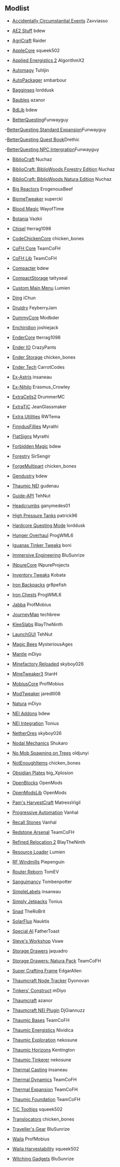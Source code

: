 ## Modlist

- [Accidentally Circumstantial Events](https://minecraft.curseforge.com/projects/accidentally-circumstantial-events-ace) Zavviasso

- [AE2 Stuff](https://minecraft.curseforge.com/projects/ae2-stuff) bdew

- [AgriCraft](https://minecraft.curseforge.com/projects/agricraft) Raider

- [AppleCore](https://minecraft.curseforge.com/projects/applecore) squeek502

- [Applied Energistics 2](https://minecraft.curseforge.com/projects/applied-energistics-2) AlgorithmX2

- [Automagy](https://minecraft.curseforge.com/projects/automagy) Tuhljin

- [AutoPackager](https://minecraft.curseforge.com/projects/autopackager) smbarbour

- [Bagginses](https://minecraft.curseforge.com/projects/bagginses) lorddusk

- [Baubles](https://minecraft.curseforge.com/projects/baubles) azanor

- [BdLib](https://minecraft.curseforge.com/projects/bdlib) bdew

- [BetterQuesting](https://mods.curse.com/mc-mods/minecraft/238856-better-questing)Funwayguy

-[BetterQuesting Standard Expansion](https://mods.curse.com/mc-mods/minecraft/238857-better-questing-standard-expansion)Funwayguy

-[BetterQuesting Quest Book](https://mods.curse.com/mc-mods/minecraft/242106-better-questing-quest-book)Drethic

-[BetterQuesting NPC Intergration](https://mods.curse.com/mc-mods/minecraft/241475-better-questing-npc-integration)Funwayguy

- [BiblioCraft](https://minecraft.curseforge.com/projects/bibliocraft) Nuchaz

- [BiblioCraft: BiblioWoods Forestry Edition](https://minecraft.curseforge.com/projects/bibliocraft-bibliowoods-forestry-edition) Nuchaz

- [BiblioCraft: BiblioWoods Natura Edition](https://minecraft.curseforge.com/projects/bibliocraft-bibliowoods-natura-edition) Nuchaz

- [Big Reactors](https://minecraft.curseforge.com/projects/big-reactors) ErogenousBeef

- [BiomeTweaker](https://minecraft.curseforge.com/projects/biometweaker) superckl

- [Blood Magic](https://minecraft.curseforge.com/projects/blood-magic) WayofTime

- [Botania](https://minecraft.curseforge.com/projects/botania) Vazkii

- [Chisel](https://minecraft.curseforge.com/projects/chisel) tterrag1098

- [CodeChickenCore](https://minecraft.curseforge.com/projects/codechickencore) chicken_bones

- [CoFH Core](https://minecraft.curseforge.com/projects/cofhcore) TeamCoFH

- [CoFH Lib](https://minecraft.curseforge.com/projects/cofh-lib) TeamCoFH

- [Compacter](https://minecraft.curseforge.com/projects/compacter) bdew

- [CompactStorage](https://minecraft.curseforge.com/projects/compactstorage) tattyseal

- [Custom Main Menu](https://minecraft.curseforge.com/projects/custom-main-menu) Lumien

- [Ding](https://minecraft.curseforge.com/projects/ding) iChun

- [Druidry](https://minecraft.curseforge.com/projects/druidry) FeyberryJam

- [DummyCore](https://minecraft.curseforge.com/projects/dummycore) Modbder

- [Enchiridion](https://minecraft.curseforge.com/projects/enchiridion) joshiejack

- [EnderCore](https://minecraft.curseforge.com/projects/endercore) tterrag1098

- [Ender IO](https://minecraft.curseforge.com/projects/ender-io) CrazyPants

- [Ender Storage](https://minecraft.curseforge.com/projects/ender-storage) chicken_bones

- [Ender Tech](https://minecraft.curseforge.com/projects/endertech) CarrotCodes

- [Ex-Astris](https://minecraft.curseforge.com/projects/ex-astris) insaneau

- [Ex-Nihilo](https://minecraft.curseforge.com/projects/ex-nihilo) Erasmus_Crowley

- [ExtraCells2](https://minecraft.curseforge.com/projects/extracells2) DrummerMC

- [ExtraTiC](https://minecraft.curseforge.com/projects/extratic) JeanGlassmaker

- [Extra Utilities](https://minecraft.curseforge.com/projects/extra-utilities) RWTema

- [FinndusFillies](https://minecraft.curseforge.com/projects/finndusfillies) Myrathi

- [FlatSigns](https://minecraft.curseforge.com/projects/flatsigns) Myrathi

- [Forbidden Magic](https://minecraft.curseforge.com/projects/forbidden-magic) bdew

- [Forestry](https://minecraft.curseforge.com/projects/forestry) SirSengir

- [ForgeMultipart](https://minecraft.curseforge.com/projects/forge-multi-part) chicken_bones

- [Gendustry](https://minecraft.curseforge.com/projects/gendustry) bdew

- [Thaumic NEI](https://minecraft.curseforge.com/projects/thaumic-nei) gudenau

- [Guide-API](https://minecraft.curseforge.com/projects/guide-api) TehNut

- [Headcrumbs](https://minecraft.curseforge.com/projects/headcrumbs) ganymedes01

- [High Pressure Tanks](https://minecraft.curseforge.com/projects/high-pressure-tanks) patrick96

- [Hardcore Questing Mode](https://minecraft.curseforge.com/projects/hardcore-questing-mode) lorddusk

- [Hunger Overhaul](https://minecraft.curseforge.com/projects/hunger-overhaul) ProgWML6

- [Iguanas Tinker Tweaks](https://minecraft.curseforge.com/projects/iguanas-tinker-tweaks) boni

- [Immersive Engineering](https://minecraft.curseforge.com/projects/immersive-engineering) BluSunrize

- [INpureCore](https://minecraft.curseforge.com/projects/inpurecore) INpureProjects

- [Inventory Tweaks](https://minecraft.curseforge.com/projects/inventory-tweaks) Kobata

- [Iron Backpacks](https://minecraft.curseforge.com/projects/iron-backpacks) gr8pefish

- [Iron Chests](https://minecraft.curseforge.com/projects/iron-chests) ProgWML6

- [Jabba](https://minecraft.curseforge.com/projects/jabba) ProfMobius

- [JourneyMap](https://minecraft.curseforge.com/projects/journeymap) techbrew

- [KleeSlabs](https://minecraft.curseforge.com/projects/kleeslabs) BlayTheNinth

- [LaunchGUI](https://minecraft.curseforge.com/projects/launchgui) TehNut

- [Magic Bees](https://minecraft.curseforge.com/projects/magic-bees) MysteriousAges

- [Mantle](https://minecraft.curseforge.com/projects/mantle) mDiyo

- [Minefactory Reloaded](https://minecraft.curseforge.com/projects/minefactory-reloaded) skyboy026

- [MineTweaker3](https://minecraft.curseforge.com/projects/minetweaker3) StanH

- [MobiusCore](https://minecraft.curseforge.com/projects/mobiuscore) ProfMobius

- [ModTweaker](https://minecraft.curseforge.com/projects/modtweaker) jaredlll08

- [Natura](https://minecraft.curseforge.com/projects/natura) mDiyo

- [NEI Addons](https://minecraft.curseforge.com/projects/nei-addons) bdew

- [NEI Integration](https://minecraft.curseforge.com/projects/nei-integration) Tonius

- [NetherOres](https://minecraft.curseforge.com/projects/netherores) skyboy026

- [Nodal Mechanics](https://minecraft.curseforge.com/projects/nodal-mechanics) Shukaro

- [No Mob Spawning on Trees](https://minecraft.curseforge.com/projects/no-mob-spawning-on-trees) oldjunyi

- [NotEnoughItems](https://minecraft.curseforge.com/projects/notenoughitems) chicken_bones

- [Obsidian Plates](https://minecraft.curseforge.com/projects/obsidian-plates) big_Xplosion

- [OpenBlocks](https://minecraft.curseforge.com/projects/openblocks) OpenMods

- [OpenModsLib](https://minecraft.curseforge.com/projects/openmodslib) OpenMods

- [Pam's HarvestCraft](https://minecraft.curseforge.com/projects/pams-harvestcraft) MatrexsVigil

- [Progressive Automation](https://minecraft.curseforge.com/projects/progressive-automation-early-miner) Vanhal

- [Recall Stones](https://minecraft.curseforge.com/projects/recall-stones) Vanhal

- [Redstone Arsenal](https://minecraft.curseforge.com/projects/redstone-arsenal) TeamCoFH

- [Refined Relocation 2](https://minecraft.curseforge.com/projects/refined-relocation-2) BlayTheNinth

- [Resource Loader](https://minecraft.curseforge.com/projects/resource-loader) Lumien

- [RF Windmills](https://minecraft.curseforge.com/projects/rf-windmills) Piepenguin

- [Router Reborn](https://minecraft.curseforge.com/projects/router-reborn) TomEV

- [Sanguimancy](https://minecraft.curseforge.com/projects/sanguimancy) Tombenpotter

- [SimpleLabels](https://minecraft.curseforge.com/projects/simplelabels) insaneau

- [Simply Jetpacks](https://minecraft.curseforge.com/projects/simply-jetpacks) Tonius

- [Snad](https://minecraft.curseforge.com/projects/snad) TheRoBrit

- [SolarFlux](https://minecraft.curseforge.com/projects/solar-flux) Nauktis

- [Special AI](https://minecraft.curseforge.com/projects/special-ai) FatherToast

- [Steve's Workshop](https://minecraft.curseforge.com/projects/steves-workshop) Vswe

- [Storage Drawers](https://minecraft.curseforge.com/projects/storage-drawers) jaquadro

- [Storage Drawers: Natura Pack](https://minecraft.curseforge.com/projects/storage-drawers-natura-pack) TeamCoFH

- [Super Crafting Frame](https://minecraft.curseforge.com/projects/super-crafting-frame) EdgarAllen

- [Thaumcraft Node Tracker](https://minecraft.curseforge.com/projects/thaumcraft-node-tracker) Dyonovan

- [Tinkers' Construct](https://minecraft.curseforge.com/projects/tinkers-construct) mDiyo

- [Thaumcraft](https://minecraft.curseforge.com/projects/thaumcraft) azanor

- [Thaumcraft NEI Plugin](https://minecraft.curseforge.com/projects/thaumcraft-nei-plugin) DjGiannuzz

- [Thaumic Bases](https://minecraft.curseforge.com/projects/thaumic-bases) TeamCoFH

- [Thaumic Energistics](https://minecraft.curseforge.com/projects/thaumic-energistics) Nividica

- [Thaumic Exploration](https://minecraft.curseforge.com/projects/thaumic-exploration) nekosune

- [Thaumic Horizons](https://minecraft.curseforge.com/projects/thaumic-horizons) Kentington

- [Thaumic Tinkerer](https://minecraft.curseforge.com/projects/thaumic-tinkerer) nekosune

- [Thermal Casting](https://minecraft.curseforge.com/projects/thermal-casting) insaneau

- [Thermal Dynamics](https://minecraft.curseforge.com/projects/thermal-dynamics) TeamCoFH

- [Thermal Expansion](https://minecraft.curseforge.com/projects/thermalexpansion) TeamCoFH

- [Thaumic Foundation](hhttps://minecraft.curseforge.com/projects/thermal-foundation) TeamCoFH

- [TiC Tooltips](https://minecraft.curseforge.com/projects/tic-tooltips) squeek502

- [Translocators](https://minecraft.curseforge.com/projects/translocators) chicken_bones

- [Traveller's Gear](https://minecraft.curseforge.com/projects/travellers-gear) BluSunrize

- [Waila](https://minecraft.curseforge.com/projects/waila) ProfMobius

- [Waila Harvestability](https://minecraft.curseforge.com/projects/waila-harvestability) squeek502

- [Witching Gadgets](https://minecraft.curseforge.com/projects/witching-gadgets) BluSunrize
